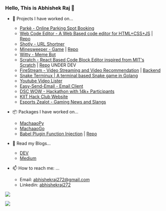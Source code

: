 ### Hello, This is Abhishek Raj 👋 

- 🔭 Projects I have worked on...
  - [Parkè - Online Parking Spot Booking](https://parke.co.in)
  - [Web Code Editor - A Web Based code editor for HTML+CSS+JS](https://abhishekraj272.github.io/Bro-Code-Web-IDE/) | [Repo](https://github.com/abhishekraj272/Bro-Code-Web-IDE)
  - [Shotly - URL Shortner](https://app.sotly.co)
  - [Minesweeper - Game](https://heavy-mine-sweeper.vercel.app/) | [Repo](https://github.com/abhishekraj272/Buggy-MineSweeper)
  - [Witty - Meme Bot](https://messengerx.io/witty)
  - [Scratch - React Based Code Block Editor inspired from MIT's Scratch](https://scratch-web-editor.vercel.app/) | [Repo](https://github.com/abhishekraj272/Scratch-Web-Editor) UNDER DEV
  - [FireStream - Video Streaming and Video Recommendation](https://firestreamz.co) | [Backend](https://github.com/abhishekraj272/Video-Streaming-Backend)
  - [Snake Terminux | A terminal based Snake game in Golang](https://github.com/abhishekraj272/snake-terminux)
  - [Youtube Video Lister](https://github.com/abhishekraj272/youtube-video-lister)
  - [Easy-Send-Email - Email Client](https://github.com/abhishekraj272/Easy-Send-Email)
  - [DSC WOW - Hackathon with 14k+ Participants](https://github.com/Diversity-In-DSC)
  - [KIIT Hack Club Website](https://kiit.hackclub.com)
  - [Esports Zealot - Gaming News and Slangs](https://ezealot.github.io)

- 📦 Packages I have worked on...
  - [MachaaoPy](https://pypi.org/project/machaao/)
  - [MachaaoGo](https://pkg.go.dev/github.com/machaao/machaao-go)
  - [Babel Plugin Function Injection](https://www.npmjs.com/package/babel-plugin-function-injection) | [Repo](https://github.com/abhishekraj272/babel-plugin-function-injection)

- 📖 Read my Blogs...
  - [DEV](https://dev.to/abhishekraj272)
  - [Medium](https://abhishekraj272.medium.com)
  
- 📫 How to reach me: ...
  - Email: [abhishekraj272@gmail.com](mailto:abhishekraj272@gmail.com)
  - Linkedin: [abhishekraj272](https://linkedin.com/in/abhishekraj272)

![](https://komarev.com/ghpvc/?username=abhishekraj272&label=PROFILE+VIEWS)

![](https://abhi.requestcatcher.com/test)
